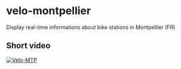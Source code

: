 # velo-montpellier
Display real-time informations about bike stations in Montpellier (FR)

## Short video

[![Velo-MTP](http://img.youtube.com/vi/bq8s1yHX6VQ/0.jpg)](http://www.youtube.com/watch?v=bq8s1yHX6VQ "Introduction to Velo-MTP")

